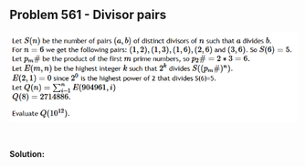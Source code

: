 <h2>Problem 561 - Divisor pairs</h2>
<p><img src="problem561.PNG"></p>
<br>
<p><b>Solution: </b></p>